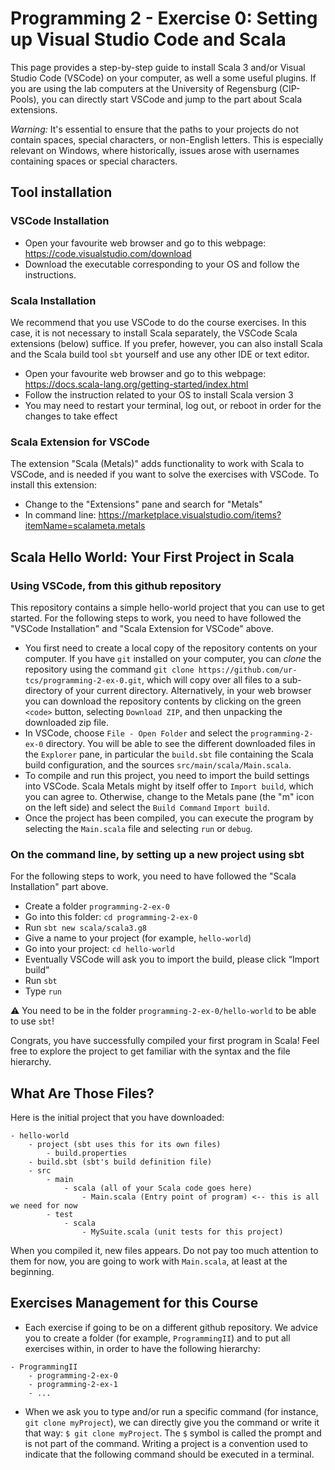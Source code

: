 # Programming 2 - Exercise 0: Setting up Visual Studio Code and Scala

This page provides a step-by-step guide to install Scala 3 and/or Visual Studio Code (VSCode) on your computer, as well a some useful plugins. If you are using the lab computers at the University of Regensburg (CIP-Pools), you can directly start VSCode and jump to the part about Scala extensions.

*Warning:* It's essential to ensure that the paths to your projects do not contain spaces, special characters, or non-English letters. This is especially relevant on Windows, where historically, issues arose with usernames containing spaces or special characters.

## Tool installation

### VSCode Installation

* Open your favourite web browser and go to this webpage: https://code.visualstudio.com/download
* Download the executable corresponding to your OS and follow the instructions.

### Scala Installation

We recommend that you use VSCode to do the course exercises. In this case, it is not necessary to install Scala separately, the VSCode Scala extensions (below) suffice. If you prefer, however, you can also install Scala and the Scala build tool `sbt` yourself and use any other IDE or text editor.

* Open your favourite web browser and go to this webpage: https://docs.scala-lang.org/getting-started/index.html
* Follow the instruction related to your OS to install Scala version 3
* You may need to restart your terminal, log out, or reboot in order for the changes to take effect


### Scala Extension for VSCode

The extension "Scala (Metals)" adds functionality to work with Scala to VSCode, and is needed if you want to solve the exercises with VSCode. To install this extension:

* Change to the "Extensions" pane and search for "Metals"
* In command line: https://marketplace.visualstudio.com/items?itemName=scalameta.metals

## Scala Hello World: Your First Project in Scala

### Using VSCode, from this github repository

This repository contains a simple hello-world project that you can use to get started. For the following steps to work, you need to have followed the "VSCode Installation" and "Scala Extension for VSCode" above.

* You first need to create a local copy of the repository contents on your computer. If you have `git` installed on your computer, you can *clone* the repository using the command `git clone https://github.com/ur-tcs/programming-2-ex-0.git`, which will copy over all files to a sub-directory of your current directory. Alternatively, in your web browser you can download the repository contents by clicking on the green `<code>` button, selecting `Download ZIP`, and then unpacking the downloaded zip file.
* In VSCode, choose `File - Open Folder` and select the `programming-2-ex-0` directory. You will be able to see the different downloaded files in the `Explorer` pane, in particular the `build.sbt` file containing the Scala build configuration, and the sources `src/main/scala/Main.scala`.
* To compile and run this project, you need to import the build settings into VSCode. Scala Metals might by itself offer to `Import build`, which you can agree to. Otherwise, change to the Metals pane (the "m" icon on the left side) and select the `Build Command` `Import build`.
* Once the project has been compiled, you can execute the program by selecting the `Main.scala` file and selecting `run` or `debug`.

### On the command line, by setting up a new project using sbt

For the following steps to work, you need to have followed the "Scala Installation" part above.

* Create a folder `programming-2-ex-0`
* Go into this folder: `cd programming-2-ex-0`
* Run `sbt new scala/scala3.g8`
* Give a name to your project (for example, `hello-world`)
* Go into your project: `cd hello-world`
* Eventually VSCode will ask you to import the build, please click “Import build”
* Run `sbt`
* Type `run`

⚠️ You need to be in the folder `programming-2-ex-0/hello-world` to be able to use `sbt`!

Congrats, you have successfully compiled your first program in Scala! Feel free to explore the project to get familiar with the syntax and the file hierarchy. 


## What Are Those Files?
Here is the initial project that you have downloaded: 
```
- hello-world
    - project (sbt uses this for its own files)
        - build.properties
    - build.sbt (sbt's build definition file)
    - src
        - main
            - scala (all of your Scala code goes here)
                - Main.scala (Entry point of program) <-- this is all we need for now
        - test
            - scala
                - MySuite.scala (unit tests for this project)
```

When you compiled it, new files appears. Do not pay too much attention to them for now, you are going to work with `Main.scala`, at least at the beginning. 

## Exercises Management for this Course
* Each exercise if going to be on a different github repository. We advice you to create a folder (for example, `ProgrammingII`) and to put all exercises within, in order to have the following hierarchy: 
```
- ProgrammingII
    - programming-2-ex-0
    - programming-2-ex-1
    - ...
```
* When we ask you to type and/or run a specific command (for instance, `git clone myProject`), we can directly give you the command or write it that way: ```$ git clone myProject```. The `$` symbol is called the prompt and is not part of the command. Writing a project is a convention used to indicate that the following command should be executed in a terminal.
